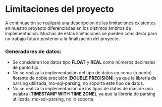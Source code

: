 # Limitaciones del proyecto

A continuación se realizará una descripción de las limitaciones existentes en nuestro proyecto diferenciadas en los distintos ámbitos de implementación.
Muchas de estas limitaciones se pueden considerar para un trabajo futuro posterior a la finalización del proyecto.


### Generadores de datos:

- Se consideran los datos tipo **FLOAT** y **REAL** como números decimales de punto fijo.
- No se realiza la implementación del tipo de datos en coma (o punto) flotante de doble precisión (**DOUBLE PRECISION**), 
ya que la librería de parsing utilizada, mo-sql-parsing, no soporta este tipo de datos.
- No se realiza la implementación de los tipos de datos de más de una palabra (**TIMESTAMP WITH TIME ZONE**),
ya que la librería de parsing utilizada, mo-sql-parsing, no lo soporta.

